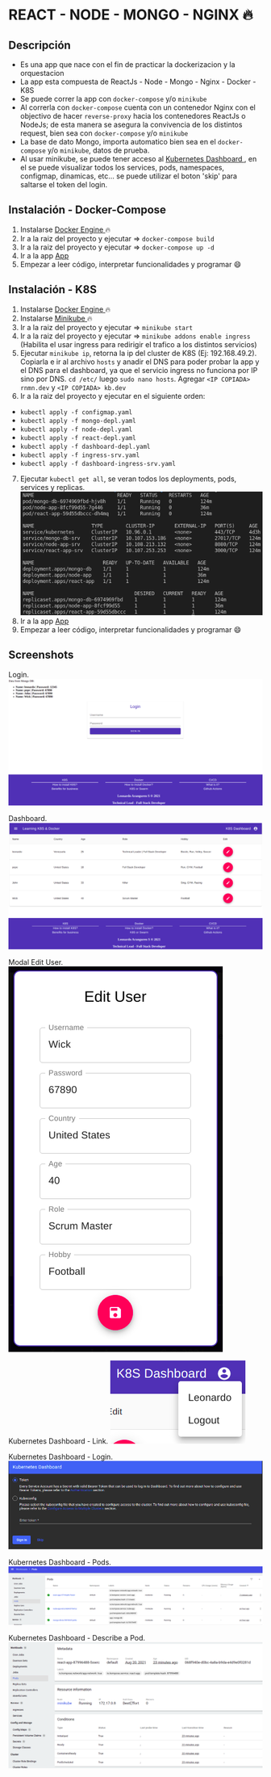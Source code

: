 # REACT - NODE - MONGO - NGINX :fire:

## Descripción

-   Es una app que nace con el fin de practicar la dockerizacion y la orquestacion
-   La app esta compuesta de ReactJs - Node - Mongo - Nginx - Docker - K8S
-   Se puede correr la app con `docker-compose` y/o `minikube`
-   Al correrla con `docker-compose` cuenta con un contenedor Nginx con el objectivo de hacer `reverse-proxy` hacia los contenedores ReactJs o NodeJs; de esta manera se asegura la convivencia de los distintos request, bien sea con `docker-compose` y/o `minikube`
-   La base de dato Mongo, importa automatico bien sea en el `docker-compose` y/o `minikube`, datos de prueba.
-   Al usar minikube, se puede tener acceso al [ Kubernetes Dashboard ](https://kubernetes.io/docs/tasks/access-application-cluster/web-ui-dashboard/), en el se puede visualizar todos los services, pods, namespaces, configmap, dinamicas, etc... se puede utilizar el boton 'skip' para saltarse el token del login.

## Instalación - Docker-Compose

1. Instalarse [ Docker Engine ](https://docs.docker.com/engine/install/) :fire:
2. Ir a la raiz del proyecto y ejecutar => `docker-compose build`
3. Ir a la raiz del proyecto y ejecutar => `docker-compose up -d`
4. Ir a la app [ App ](http://127.0.0.1:55/)
5. Empezar a leer código, interpretar funcionalidades y programar :smile:

## Instalación - K8S

1. Instalarse [ Docker Engine ](https://docs.docker.com/engine/install/) :fire:
2. Instalarse [ Minikube ](https://minikube.sigs.k8s.io/docs/start/) :fire:
3. Ir a la raiz del proyecto y ejecutar => `minikube start`
4. Ir a la raiz del proyecto y ejecutar => `minikube addons enable ingress` (Habilita el usar ingress para redirigir el trafico a los distintos servicios)
5. Ejecutar `minikube ip`, retorna la ip del cluster de K8S (Ej: 192.168.49.2). Copiarla e ir al archivo `hosts` y anadir el DNS para poder probar la app y el DNS para el dashboard, ya que el servicio ingress no funciona por IP sino por DNS. `cd /etc/` luego `sudo nano hosts`. Agregar `<IP COPIADA> rnmn.dev` y `<IP COPIADA> kb.dev`
6. Ir a la raiz del proyecto y ejecutar en el siguiente orden:

-   `kubectl apply -f configmap.yaml`
-   `kubectl apply -f mongo-depl.yaml`
-   `kubectl apply -f node-depl.yaml`
-   `kubectl apply -f react-depl.yaml`
-   `kubectl apply -f dashboard-depl.yaml`
-   `kubectl apply -f ingress-srv.yaml`
-   `kubectl apply -f dashboard-ingress-srv.yaml`

7. Ejecutar `kubectl get all`, se veran todos los deployments, pods, services y replicas.
   ![](images/k8s.png)
8. Ir a la app [ App ](http://rnmn.dev/)
9. Empezar a leer código, interpretar funcionalidades y programar :smile:

## Screenshots

Login.
![](images/login.png)

Dashboard.
![](images/dashboard.png)

Modal Edit User.
![](images/edituser.png)

Kubernetes Dashboard - Link.
![](images/kdlink.png)

Kubernetes Dashboard - Login.
![](images/kdlogin.png)

Kubernetes Dashboard - Pods.
![](images/kdpods.png)

Kubernetes Dashboard - Describe a Pod.
![](images/kbdescribepod.png)
